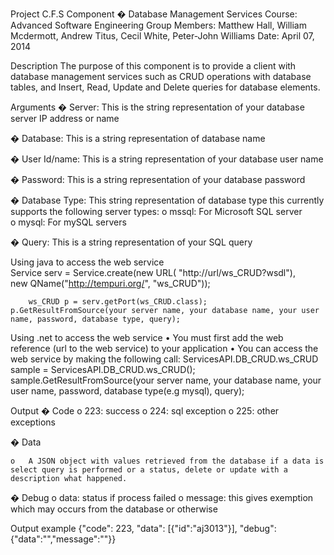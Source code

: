 Project C.F.S Component � Database Management Services
Course: Advanced Software Engineering
Group Members: Matthew Hall, William Mcdermott, Andrew Titus, Cecil White, Peter-John Williams
Date: April 07, 2014

Description
The purpose of this component is to provide a client with database management services such as CRUD operations with database tables, and Insert, Read, Update and Delete queries for database elements.

Arguments
�	Server: This is the string representation of your database server IP address or name

�	Database: This is a string representation of database name

�	User Id/name: This is a string representation of your database user name

�	Password: This is a string representation of your database password 
 
�	Database Type: This string representation of database type this currently supports the following server types:
	o	mssql: For Microsoft SQL server  
	o	mysql: For mySQL servers
	
�	Query: This is a string representation of your SQL query     


Using java to access the web service   
Service serv = Service.create(new URL(
                     "http://url/ws_CRUD?wsdl"),       
 new QName("http://tempuri.org/", "ws_CRUD"));

        ws_CRUD p = serv.getPort(ws_CRUD.class);  
    p.GetResultFromSource(your server name, your database name, your user name, password, database type, query);

Using .net to access the web service 
•	You must first add the web reference (url to the web service) to your application 
•	You can access the web service by making the following call:
ServicesAPI.DB_CRUD.ws_CRUD sample = ServicesAPI.DB_CRUD.ws_CRUD();
sample.GetResultFromSource(your server name, your database name, your user name, password, database type(e.g mysql), query);


Output
�	Code 
	o	223: success
	o	224: sql exception
	o	225: other exceptions
	
�	Data

	o	A JSON object with values retrieved from the database if a data is select query is performed or a status, delete or update with a description what happened.

�	Debug
	o	data: status if process failed
	o	message: this gives exemption which may occurs from the database or otherwise

 Output example 
{"code": 223,   "data": [{"id":"aj3013"}],   "debug": {"data":"","message":""}}

